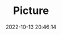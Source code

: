 ---
weight: 1
images:
- /images/edited/235.jpeg
title: Picture
date: 2022-10-13 20:46:14
tags: [luminarneo,work,ilce7m3,dog]
---